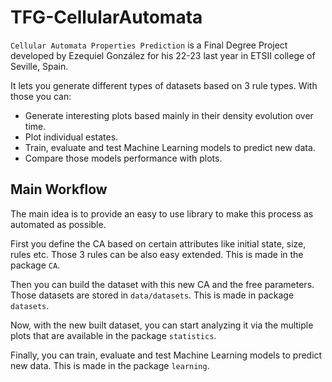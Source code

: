 ﻿# TFG-CellularAutomata

`Cellular Automata Properties Prediction` is a Final Degree Project
developed by Ezequiel González for his 22-23 last year in ETSII college of Seville, Spain.

It lets you generate different types of datasets based on 3 rule types.
With those you can:

- Generate interesting plots based mainly in their density evolution over time.
- Plot individual estates.
- Train, evaluate and test Machine Learning models to predict new data.
- Compare those models performance with plots.

## Main Workflow

The main idea is to provide an easy to use library to make this process as automated as possible.

First you define the CA based on certain attributes like initial state, size, rules etc. Those 3 rules can be also easy extended. This is made in the package `CA`.

Then you can build the dataset with this new CA and the free parameters. Those datasets are stored in `data/datasets`. This is made in package `datasets`.

Now, with the new built dataset, you can start analyzing it via the multiple plots that are available in the package `statistics`.

Finally, you can train, evaluate and test Machine Learning models to predict new data. This is made in the package `learning`.
